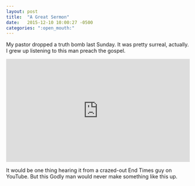 ```yaml
---
layout: post
title:  "A Great Sermon"
date:   2015-12-10 10:00:27 -0500
categories: ":open_mouth:"
---
```



<p>My pastor dropped a truth bomb last Sunday. It was pretty surreal, actually. I grew up listening to this man preach the gospel.</p>

<iframe src="https://player.vimeo.com/video/148032097" width="500" height="281" frameborder="0" webkitallowfullscreen mozallowfullscreen allowfullscreen></iframe>

<p>It would be one thing hearing it from a crazed-out End Times guy on YouTube. But this Godly man would never make something like this up.</p>
